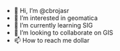 - 👋 Hi, I’m @cbrojasr
- 👀 I’m interested in geomatica
- 🌱 I’m currently learning SIG
- 💞️ I’m looking to collaborate on GIS
- 📫 How to reach me dollar

<!---
cbrojasr/cbrojasr is a ✨ special ✨ repository because its `README.md` (this file) appears on your GitHub profile.
You can click the Preview link to take a look at your changes.
--->
